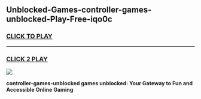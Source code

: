 
## Unblocked-Games-controller-games-unblocked-Play-Free-iqo0c
<h3>
<a href="https://premium76.site?title=controller-games-unblocked&ref=21A">CLICK TO PLAY</a></h3>
<hr>

<h3>
<a href="https://premium76.site?title=controller-games-unblocked&ref=21A">CLICK 2 PLAY</a>
  
</h3>

<a href="https://premium76.site?title=controller-games-unblocked&ref=21A"><img src="https://clearcache.store/games.png"></a>


**controller-games-unblocked games unblocked: Your Gateway to Fun and Accessible Online Gaming**
